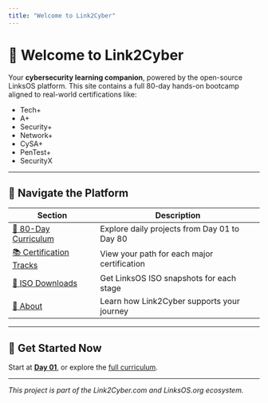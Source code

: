 ```yaml
---
title: "Welcome to Link2Cyber"
---
```


# 🔐 Welcome to Link2Cyber

Your **cybersecurity learning companion**, powered by the open-source LinksOS platform. This site contains a full 80-day hands-on bootcamp aligned to real-world certifications like:

- Tech+
- A+
- Security+
- Network+
- CySA+
- PenTest+
- SecurityX

---

## 🧭 Navigate the Platform

| Section | Description |
|--------|-------------|
| [📅 80-Day Curriculum](/days/index.md) | Explore daily projects from Day 01 to Day 80 |
| [📚 Certification Tracks](/certs/techplus.md) | View your path for each major certification |
| [💾 ISO Downloads](/downloads.md) | Get LinksOS ISO snapshots for each stage |
| [🧠 About](/about.md) | Learn how Link2Cyber supports your journey |

---

## 🚀 Get Started Now

Start at [**Day 01**](/days/day01.md), or explore the [full curriculum](/days/index.md).

---
_This project is part of the Link2Cyber.com and LinksOS.org ecosystem._
